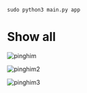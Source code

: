 ```
sudo python3 main.py app
```

# Show all
![pinghim](https://user-images.githubusercontent.com/86805843/186752187-b3240c62-55bb-401e-8f3a-5ac8ea995ea5.png)

![pinghim2](https://user-images.githubusercontent.com/86805843/186752200-bf5b5771-866a-4779-b14f-6286db3332e2.png)

![pinghim3](https://user-images.githubusercontent.com/86805843/186752207-2d8afb70-4f67-4ac7-999c-6ddf77a0c7fa.png)
